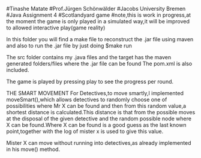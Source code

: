 #Tinashe Matate
#Prof.Jürgen Schönwälder
#Jacobs University Bremen
#Java Assignment 4
#Scotlandyard game
#note,this is work in progress,at the moment the game is only played in a simulated way,it will be improved to allowed interactive play(game reality)

In this folder you will find a make file to reconstruct the .jar file using maven and also to run the .jar file by just doing 
$make run

The src folder contains my .java files and the target has the maven generated folders/files where the .jar file can be found
The pom.xml is also included.

The game is played by pressing play to see the progress per round.


THE SMART MOVEMENT
For Detectives,to move smartly,I implemented moveSmart(),which allows detectives to randomly choose one of possibilities 
where Mr X can be found and then from this random value,a shortest distance is calculated.This distance is that from the possible moves at the disposal of the given detective and the random possible node where X can be found.Where X can be found is a good guess as the last known point,together with the log of mister x is used to give this value.

Mister X can move without running into detectives,as already implemented in his move() method.
